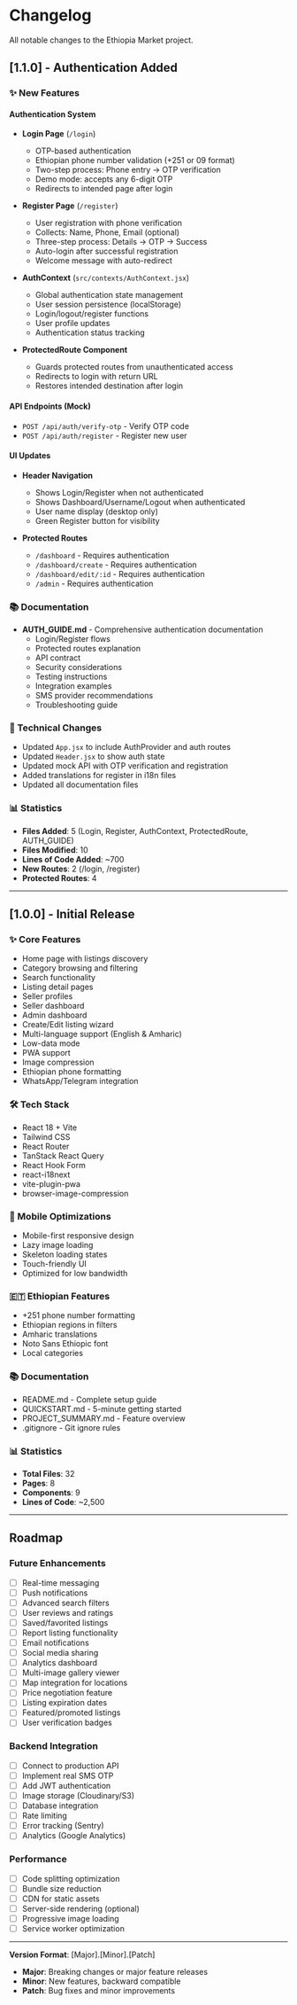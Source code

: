 # Changelog

All notable changes to the Ethiopia Market project.

## [1.1.0] - Authentication Added

### ✨ New Features

#### Authentication System
- **Login Page** (`/login`)
  - OTP-based authentication
  - Ethiopian phone number validation (+251 or 09 format)
  - Two-step process: Phone entry → OTP verification
  - Demo mode: accepts any 6-digit OTP
  - Redirects to intended page after login

- **Register Page** (`/register`)
  - User registration with phone verification
  - Collects: Name, Phone, Email (optional)
  - Three-step process: Details → OTP → Success
  - Auto-login after successful registration
  - Welcome message with auto-redirect

- **AuthContext** (`src/contexts/AuthContext.jsx`)
  - Global authentication state management
  - User session persistence (localStorage)
  - Login/logout/register functions
  - User profile updates
  - Authentication status tracking

- **ProtectedRoute Component**
  - Guards protected routes from unauthenticated access
  - Redirects to login with return URL
  - Restores intended destination after login

#### API Endpoints (Mock)
- `POST /api/auth/verify-otp` - Verify OTP code
- `POST /api/auth/register` - Register new user

#### UI Updates
- **Header Navigation**
  - Shows Login/Register when not authenticated
  - Shows Dashboard/Username/Logout when authenticated
  - User name display (desktop only)
  - Green Register button for visibility

- **Protected Routes**
  - `/dashboard` - Requires authentication
  - `/dashboard/create` - Requires authentication
  - `/dashboard/edit/:id` - Requires authentication
  - `/admin` - Requires authentication

### 📚 Documentation
- **AUTH_GUIDE.md** - Comprehensive authentication documentation
  - Login/Register flows
  - Protected routes explanation
  - API contract
  - Security considerations
  - Testing instructions
  - Integration examples
  - SMS provider recommendations
  - Troubleshooting guide

### 🔧 Technical Changes
- Updated `App.jsx` to include AuthProvider and auth routes
- Updated `Header.jsx` to show auth state
- Updated mock API with OTP verification and registration
- Added translations for register in i18n files
- Updated all documentation files

### 📊 Statistics
- **Files Added**: 5 (Login, Register, AuthContext, ProtectedRoute, AUTH_GUIDE)
- **Files Modified**: 10
- **Lines of Code Added**: ~700
- **New Routes**: 2 (/login, /register)
- **Protected Routes**: 4

---

## [1.0.0] - Initial Release

### ✨ Core Features
- Home page with listings discovery
- Category browsing and filtering
- Search functionality
- Listing detail pages
- Seller profiles
- Seller dashboard
- Admin dashboard
- Create/Edit listing wizard
- Multi-language support (English & Amharic)
- Low-data mode
- PWA support
- Image compression
- Ethiopian phone formatting
- WhatsApp/Telegram integration

### 🛠️ Tech Stack
- React 18 + Vite
- Tailwind CSS
- React Router
- TanStack React Query
- React Hook Form
- react-i18next
- vite-plugin-pwa
- browser-image-compression

### 📱 Mobile Optimizations
- Mobile-first responsive design
- Lazy image loading
- Skeleton loading states
- Touch-friendly UI
- Optimized for low bandwidth

### 🇪🇹 Ethiopian Features
- +251 phone number formatting
- Ethiopian regions in filters
- Amharic translations
- Noto Sans Ethiopic font
- Local categories

### 📚 Documentation
- README.md - Complete setup guide
- QUICKSTART.md - 5-minute getting started
- PROJECT_SUMMARY.md - Feature overview
- .gitignore - Git ignore rules

### 📊 Statistics
- **Total Files**: 32
- **Pages**: 8
- **Components**: 9
- **Lines of Code**: ~2,500

---

## Roadmap

### Future Enhancements
- [ ] Real-time messaging
- [ ] Push notifications
- [ ] Advanced search filters
- [ ] User reviews and ratings
- [ ] Saved/favorited listings
- [ ] Report listing functionality
- [ ] Email notifications
- [ ] Social media sharing
- [ ] Analytics dashboard
- [ ] Multi-image gallery viewer
- [ ] Map integration for locations
- [ ] Price negotiation feature
- [ ] Listing expiration dates
- [ ] Featured/promoted listings
- [ ] User verification badges

### Backend Integration
- [ ] Connect to production API
- [ ] Implement real SMS OTP
- [ ] Add JWT authentication
- [ ] Image storage (Cloudinary/S3)
- [ ] Database integration
- [ ] Rate limiting
- [ ] Error tracking (Sentry)
- [ ] Analytics (Google Analytics)

### Performance
- [ ] Code splitting optimization
- [ ] Bundle size reduction
- [ ] CDN for static assets
- [ ] Server-side rendering (optional)
- [ ] Progressive image loading
- [ ] Service worker optimization

---

**Version Format**: [Major].[Minor].[Patch]
- **Major**: Breaking changes or major feature releases
- **Minor**: New features, backward compatible
- **Patch**: Bug fixes and minor improvements

